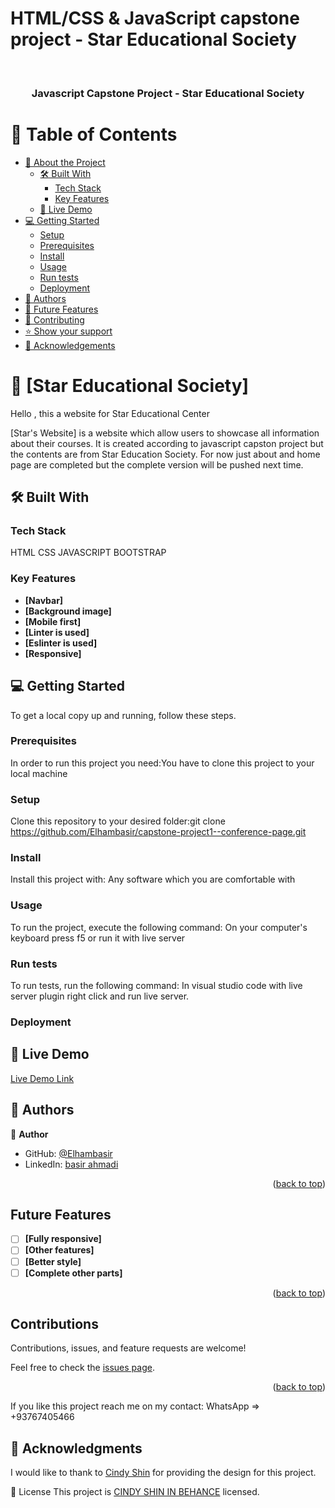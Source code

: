 # HTML/CSS & JavaScript capstone project - Star Educational Society
<a name="readme-top"></a>

<div align="center">
  <br/>

  <h3><b>Javascript Capstone Project  - Star Educational Society </b></h3>

</div>

<!-- TABLE OF CONTENTS -->

# 📗 Table of Contents

- [📖 About the Project](#about-project)
  - [🛠 Built With](#built-with)
    - [Tech Stack](#tech-stack)
    - [Key Features](#key-features)
  - [🚀 Live Demo](#live-demo)
- [💻 Getting Started](#getting-started)
  - [Setup](#setup)
  - [Prerequisites](#prerequisites)
  - [Install](#install)
  - [Usage](#usage)
  - [Run tests](#run-tests)
  - [Deployment](#triangular_flag_on_post-deployment)
- [👥 Authors](#authors)
- [🔭 Future Features](#future-features)
- [🤝 Contributing](#contributing)
- [⭐️ Show your support](#support)
- [🙏 Acknowledgements](#acknowledgements)

<!-- PROJECT DESCRIPTION -->

# 📖 [Star Educational Society] <a name="about-project">
Hello , this a website for Star Educational Center</a>

[Star's Website] is a website which allow users to showcase all information about their courses. It is created according to javascript capston project but the contents are from Star Education Society. For now just about and home page are completed but the complete version will be pushed next time.

## 🛠 Built With 

### Tech Stack 
HTML
CSS
JAVASCRIPT
BOOTSTRAP

### Key Features 

- **[Navbar]**
- **[Background image]**
- **[Mobile first]**
- **[Linter is used]**
- **[Eslinter is used]**
- **[Responsive]**

<!-- GETTING STARTED -->

## 💻 Getting Started <a name="getting-started"></a>

To get a local copy up and running, follow these steps.

### Prerequisites

In order to run this project you need:You have to clone this project to your local machine

### Setup

Clone this repository to your desired folder:git clone https://github.com/Elhambasir/capstone-project1--conference-page.git

### Install

Install this project with: Any software which you are comfortable with

### Usage

To run the project, execute the following command: On your computer's keyboard press f5 or run it with live server

### Run tests

To run tests, run the following command: In visual studio code with live server plugin right click and run live server.

### Deployment

## 🚀 Live Demo <a name="Live Demo"></a>

[Live Demo Link](https://elhambasir.github.io/capstone-project1--conference-page/)

<!-- AUTHORS -->

## 👥 Authors <a name="authors"></a>

👤 **Author**

- GitHub: [@Elhambasir](https://github.com/Elhambasir)
- LinkedIn: [basir ahmadi](https://www.linkedin.com/in/basirelhamahmadi)

<p align="right">(<a href="#readme-top">back to top</a>)</p>

<!-- FUTURE FEATURES -->
## Future Features

- [ ] **[Fully responsive]**
- [ ] **[Other features]**
- [ ] **[Better style]**
- [ ] **[Complete other parts]**

<p align="right">(<a href="#readme-top">back to top</a>)</p>

<!-- CONTRIBUTING -->
## Contributions

Contributions, issues, and feature requests are welcome!

Feel free to check the [issues page](https://github.com/Elhambasir/capstone-project1--conference-page/issues).

<p align="right">(<a href="#readme-top">back to top</a>)</p>

<!-- SUPPORT -->

If you like this project reach me on my contact: WhatsApp => +93767405466


<!-- ACKNOWLEDGEMENTS -->

## 🙏 Acknowledgments <a name="acknowledgements"></a>

I would like to thank to [Cindy Shin](https://www.behance.net/adagio07) for providing the design for this project.

📝 License
This project is [CINDY SHIN IN BEHANCE](./LICENSE) licensed.
